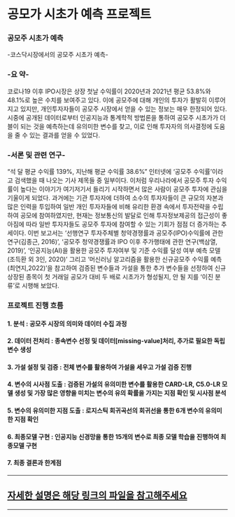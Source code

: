 # 공모가 시초가 예측 프로젝트


### 공모주 시초가 예측
-코스닥시장에서의 공모주 시초가 예측-

### -요 약-

코로나19 이후 IPO시장은 상장 첫날 수익률이 2020년과 2021년 평균 53.8%와 48.1%로 높은 수치를 보여주고 있다. 이에 공모주에 대해 개인의 투자가 활발히 이루어지고 있지만, 개인투자자들이 공모주 시장에서 얻을 수 있는 정보는 매우 한정되어 있다. 시중에 공개된 데이터로부터 인공지능과 통계학적 방법론을 통하여 공모주 시초가가 더블이 되는 것을 예측하는데 유의미한 변수를 찾고, 이로 인해 투자자의 의사결정에 도움을 줄 수 있는 결과를 얻을 수 있었다.


### -서론 및 관련 연구-

“석 달 평균 수익률 139%, 지난해 평균 수익률 38.6%” 
인터넷에 ‘공모주 수익률’이라고 검색했을 때 나오는 기사 제목들 중 일부이다. 
이처럼 우리나라에서 공모주 투자 수익률이 높다는 이야기가 여기저기서 들리기 시작하면서 많은 사람이 공모주 투자에 관심을 기울이게 되었다. 과거에는 기관 투자자에 더하여 소수의 투자자들이 큰 규모의 자본과 많은 인력을 투입하여 일반 개인 투자자들에 비해 유리한 환경 속에서 투자전략을 수립하여 공모에 참여하였지만, 현재는 정보통신의 발달로 인해 투자정보제공의 접근성이 좋아짐에 따라 일반 투자자들도 공모주 투자에 참여할 수 있는 기회가 점점 더 증가하는 추세이다.
이번 보고서는 ‘선행연구 투자주체별 청약경쟁률과 공모주(IPO)수익률에 관한 연구(김종근, 2016)’, ‘공모주 청약경쟁률과 IPO 이후 주가행태에 관한 연구(백삼열, 2019)’, ‘인공지능(AI)을 활용한 공모주 투자여부 및 기준 수익률 달성 여부 예측 모델(조득환 외 3인, 2020)’ 그리고 ‘머신러닝 알고리즘을 활용한 신규공모주 수익률 예측(최연지,2022)’을 참고하여 검증된 변수들과 가설을 통한 추가 변수들을 선정하여 신규 상장된 종목이 첫 거래일 공모가 대비 두 배로 시초가가 형성될지, 안 될 지를 ‘이진 분류’로 시행해 보았다.

### 프로젝트 진행 흐름
#### 1. 분석 : 공모주 시장의 의미와 데이터 수집 과정
#### 2. 데이터 전처리 : 종속변수 선정 및 데이터[missing-value]처리, 추가로 필요한 독립 변수 생성
#### 3. 가설 설정 및 검증 : 전체 변수를 활용하여 가설을 세우고 가설 검증 진행
#### 4. 변수의 시사점 도출 : 검증된 가설의 유의미한 변수를 활용한 CARD-LR, C5.0-LR 모델 생성 및 가장 많은 영향을 미치는 변수의 유의 확률을 가지는 지점 확인 및 시사점 분석
#### 5. 변수의 유의미한 지점 도출 : 로지스틱 회귀곡선의 회귀선을 통한 6개 변수의 유의미한 지점 확인
#### 6. 최종모델 구현 : 인공지능 신경망을 통한 15개의 변수로 최종 모델 학습을 진행하여 최종모델 구현
#### 7. 최종 결론과 한계점

---
## [자세한 설명은 해당 링크의 파일을 참고해주세요](https://github.com/jx-dohwan/Initial_public_offering_price_prediction/blob/main/5%EC%A1%B0_%EA%B2%BD%EC%98%81%EB%B9%85%EB%8D%B0%EC%9D%B4%ED%84%B0%EB%B3%B4%EA%B3%A0%EC%84%9C_1%EC%B0%A8(%EC%99%84%EC%84%B1%EB%B3%B8).docx)



<!--
### 1.가설
- 교수님께서 제공해주신 기본 독립변수 15개 이외에도 공모주 시초가 예측에 유의미한 새로운 변수를 찾기 위해서 설정된 가설이다.
- 가설은 다음과 같다. 최근 주식동향, 희망가, 투자자, 저평가 종목을 선별이 공모주 시초가 예측에 유의미한 새로운 독립변수가 될 것으로 추정했다.
 - 최근 주식 동향에 사용된 변수 : 최근 공모주 동향(최근 3개월 내의 종속변수 1인 개수), 최근 3개월 공모주 수, 최근 "따" 비율
 - 희망가에 사용된 변수 : 밴드 수익률, 희망공모가_상한가, 희망공모가_하한가
 - 투자자에 사용된 변수 : 일반 청약자 비율, 전문 투자자 비율  
 - 저평가 종목 선별에 사용된 변수 : ROE
- 즉, 종속변수를 포함한 전체 기본변수 16개에 가설에 사용된 9개의 변수를 추가해서 먼저 모델별로 유의미한 독립변수를 선정 후 
- 모델별로 선정된 독립변수를 기본 변수에 추가하여 다시 모델링을 진행
 

### 2.전처리
- 종속변수가 0과 1이 8:2의 비율이여서 제대로 학습이 불가함
- 오버샘플링을 통해서 5:5로 비율을 맞췄다. 


### 3.유의미한 독립변수 선택
#### 1) 상관계수
- 최근 "따" 비율
- 일반청약자(비율)
- 밴드수익률

#### 2) 로지스틱회귀
- 희망공모가_하한가
- ROE

#### 3) 결정나무(CART)
- 최근 공모주 동향(최근 3개월 내의 종속변수 1인 개수)
- 밴드수익률

#### 4) 결정나무(C5.0)
- 최근 "따" 비율


### 4. 최적의 모델을 찾기 위한 실험
#### 1) 선택된 독립변수 별로 실험 진행 : 즉 위에서 상관계수, 로지스틱회귀, CART, C5.0별로 선택된 독립변수를 각각 기본 15개 변수에 추가하여 실험진행, 이는 기본 변수만 사용했을때와 성능의 차이와 독립변수 선택별로 어떤 기법이 제일 잘 유의미한 독립변수를 잘 뽑아냈는지 확인 후, 최종 사용할 모델을 선택하기 위함이다. 
- 기본변수 : 기본 15개 변수
- 상관계수로 입증한 유의미한 가설 변수 추가 : 기본 15개 변수 + 최근"따"비율, 일반청약자(비율), 밴드수익률
- 로지스틱회귀분석으로 입증한 유의미한 가설 변수 추가 : 기본 15개 변수 + 희망공모가_하한가, ROE
- 결정트리(CART)으로 입증한 유의미한 가설 변수 추가 : 기본 15개 변수 + 최근 공모주 동향(최근 3개월 내의 종속변수 1인 개수), 밴드수익률
- 결정트리(C5.0)으로 입증한 유의미한 가설 변수 추가 : 기본 15개 변수 + 최근 "따" 비율

#### * 추신) 다음과 같이 진행한 이유는 래피드마이터 특강때 CART-LR, C5.0-LR등의 모델을 소개해주셨다. 즉 결정 트리, LR모델로 먼저 유의미한 변수를 선택하고 이를 바탕으로 추가로 모델학습을 진행하는 것이다. 예를 들어서 CART로 독립변수를 선정하고 LR으로 최종 모델을 학습시켰으면 CART-LR 모델이 되는 것이다. 그렇기 때문에 아래에 사용된 모델은 각각 (독립변수를 찾기 위해 사용된 모델-추가진행 모델)로 명칭을 정하면 된다. 

#### 2) 사용된 모델
- 로지스틱회귀모델
- 결정나무(CART)
- 결정나무(C5.0)
- 신경망 3계층
- 신경망 4계층

#### 3) 그리드서치를 사용하여 최적의 하이퍼파리미터를 선정한다.
- 로지스틱 회귀에 사용된 하이퍼파라미터
 - C : 정규화의 강도를 제어한다. C값이 작읈록 모델은 더 많은 정규화를 가진다. 이것은 과적합을 방지하고 모델의 일반화를 도와준다.
 - max-iter : 최대 반복 횟수이다.

- 결정나무에 사용된 하이퍼파라미터
 - criterion : CART인지 C5.0인지 구분하기 위함이다. gini이면 CART이고 entropy이면 C5.0이다.
 - max_depth : 트리의 최대 깊이를 결정한다. 너무 깊으면 과적합을 초래할 수 있기 때문에 조심해야한다.
 - max_features : 각 노드에서 분할에 사용할 수 있는 최대 특징 수를 결정한다.  
 - max_leaf_nodes : 리프 노드의 최대 수를 제한한다. 이는 트리의 크기를 제한하는 또 다른 방법이다.
 - min_samples_leaf : 리프 노드에 있어야 하는 최소 샘플 수를 정의 한다. 이를 통해서 트리가 너무 세부적으로 가는 것으로 가는 것을 방지 한다. 즉 과적합 방지이다.
 - min_samples_split : 각 노드를 분할하기 위한 최소 샘플 수를 결정한다.

- 신경망에 사용된 하이퍼파라미터
 - hidden_layer_sizes : 은닉층의 수와 각각의 크기를 결정한다.
 - learning_rate_init : 초기 학습률을 설정한다. 이는 모델의 학습 속도를 결정하는데 너무 높으면 빨라서 제대로 학습이 되지  않고 너무 낮으면 학습시간이 오래걸린다.
 - max_iter : 최대 반복횟수이다.

### 5. 평가지표
- accuracy로 전체 정확도 확인
- 종속변수 1에 대한 recall : 실제 따상인 것중에서 따상으로 맞춘 갯수

### 6. 신경망은 과적합 현상
- 변수를 어떻게 조절하던 신경망은 정확도 0.85 그리고 1에 대한 recall은 0.9이상 나온다. 
- 데이터 양이 적어서 과적합 된 것으로 보인다.
- 결정나무의 같은 경우에는 독립변수 선택별로 성능차이가 나서 구분이 가능하다.

---

오버샘플링
- https://github.com/jx-dohwan/Initial_public_offering_price_prediction/blob/main/sampling.ipynb

feature selection
- https://github.com/jx-dohwan/Initial_public_offering_price_prediction/blob/main/sampling.ipynb

1. 기본변수
- https://github.com/jx-dohwan/Initial_public_offering_price_prediction/blob/main/model_%EC%8B%A4%ED%97%981.ipynb

2. 상관계수로 입증한 유의미한 가설 변수 추가
- https://github.com/jx-dohwan/Initial_public_offering_price_prediction/blob/main/model_%EC%8B%A4%ED%97%982.ipynb

3. 로지스틱회귀분석으로 입증한 유의미한 가설 변수 추가
- https://github.com/jx-dohwan/Initial_public_offering_price_prediction/blob/main/model_%EC%8B%A4%ED%97%983.ipynb

4. 결정트리(CART)으로 입증한 유의미한 가설 변수 추가
- https://github.com/jx-dohwan/Initial_public_offering_price_prediction/blob/main/model_%EC%8B%A4%ED%97%984.ipynb

5. 결정트리(C5.0)으로 입증한 유의미한 가설 변수 추가
- https://github.com/jx-dohwan/Initial_public_offering_price_prediction/blob/main/model_%EC%8B%A4%ED%97%985.ipynb

---
#### 일단 변수를 10~15개가 적절하다고 했다. 그렇기 때문에 무엇을 빼야할지에 집중하기 보다는 기존에 사용하였던 변수에 무엇을 추가할지를 생각하는게 더 효과적일 것이다.
#### 데이터를 살펴보니 기존 교수님이 제공해주셨던 데이터의 변수에 5가지를 추가적으로 넣어서 유의미한 출력을 뽑아낼 수 있을 것 같다. 
#### 그리고 6가지당 각각 하나의 변수를 더 사용할 것이다. 왜냐하면 각각 비슷한 변수가 많기는 하지만 특정 비율을 뽑아내기 위한 변수인것 같고 중요한것은 비율인 것 같다. 예를 들어 최근 "따" 비율등이다. 
#### 아니면 여섯개 다 사용하거나 조합을 했을 때 어떤 것이 더 좋은 성능이 나왔는지 파악하는것도 괜찮을 것 같다. 이거는 코드로 직접 파악하며 확인하기
#### 일단 여섯개 다 사용해서 상관관계를 시각화해보자 그리고 상관관계의 시각화가 높은 만큼 실제 값도 높았는지 확인해보자

- 꼭 사용해야할 칼럼
  - 기업명
  - 공모가
  - 기관경쟁률
  - 청약경쟁률
  - 총공모지식수
  - 매출액
  - 순이익
  - 자본금
  - 의무보유확약비율
  - 구주매출비율
  - 종속변수
- 여기에 더 추가할 변수는 카테고리로 나눠보자
  - 주간사가 미치는 영향파악
    - 주간사 순위만 추가로 사용하면 될 듯 
  - 최근 주식 동향이 미치는 영향(3개월->근데 왜 3개월로 정했는지도 이유가 들어가야함)
    - 최근 "따" 비율만 써도 될 것 같음
    - 최근 공모주 동향1과 공모주수를 비율로 나타낸거니까
    - 지금은 이진분류이기 때문에 양수 비율은 중요하지 않을 듯 
   - 밴드수익률
     - 공모주의 가격이 기대치와 얼마나 차이나는지 알수 있게 해주는 것인데 유의미한 정보를 가져다 줄 것으로 보인다. 
  - 전문 투자자 비율
    - 일반청약자(비율)와 조금 겹치는 감이 있다. 하지만 전문 투자자의 의견이 더 중요하기 때문에 둘중에 하나를 선택한다면 전문 투자자 비율을 선택해야한다.
  - 유통 가능한 주식 합계(비율)도 중요해보이는데?흠



구주매출비율이란 기존 대주주가 소유한 주식을 기업공개할 때 내놓아 파는 방법이다. 따라서 청약에 나온 수량만큼 기존 대주주의 지분율은 떨어진다. 예를들어 총 주식수가 100주인데, 이 중에서 기존 50주를 공모한다면, 대주주의 지분율은 100%에서 50%로 떨어지게 된다. 구주매출은 보통 차익실현이 주된 목표이다.

https://solenedu.tistory.com/entry/IPO-%EA%B8%B0%EC%97%85%EA%B3%B5%EA%B0%9C-%EB%B0%A9%EC%8B%9D-%EA%B5%AC%EC%A3%BC%EB%A7%A4%EC%B6%9C-%EC%8B%A0%EC%A3%BC%EA%B3%B5%EB%AA%A8
-->
---
